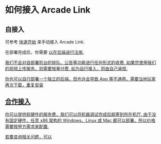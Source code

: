 # 如何接入 Arcade Link

## 自接入

可参考 
<a href="Starter.md">快速开始</a>
来手动接入 Arcade Link.

在部署完成后，你需要
<a href="Contact.md"/>
以在后端进行注册.

我们不会对自部署机台的排队、公告等功能进行任何形式的收费. 如果您使用我们的视频上传服务，则需要按量付费. 如为自行接入，则由自己承担.

你也可以自行部署一个独立的后端，但也许会导致 App 等不通用，需要当地玩家再次下载，重复安装

## 合作接入

你可以提供软硬件的服务费，我们可以将机器调试完成后邮寄到所在机厅. 
由于没有固定硬件，任意 x86 架构的 Windows、Linux 或 Mac 都可以部署，所以价格需要按甲方需求来配置.

若要咨询相关问题，可以
<a href="Contact.md"/>